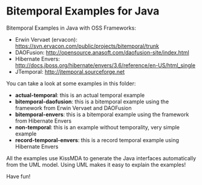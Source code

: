 Bitemporal Examples for Java
============================

Bitemporal Examples in Java with OSS Frameworks:

* Erwin Vervaet (ervacon): https://svn.ervacon.com/public/projects/bitemporal/trunk
* DAOFusion: http://opensource.anasoft.com/daofusion-site/index.html
* Hibernate Envers: http://docs.jboss.org/hibernate/envers/3.6/reference/en-US/html_single
* JTemporal: http://jtemporal.sourceforge.net
 
You can take a look at some examples in this folder:

* **actual-temporal**: this is an actual temporal example
* **bitemporal-daofusion**: this is a bitemporal example using the framework from Erwin Vervaet and DAOFusion
* **bitemporal-envers**: this is a bitemporal example using the framework from Hibernate Envers
* **non-temporal**: this is an example without temporality, very simple example
* **record-temporal-envers**: this is a record temporal example using Hibernate Envers

All the examples use KissMDA to generate the Java interfaces automatically from the UML model. Using UML makes it easy to explain the examples!

Have fun! 
